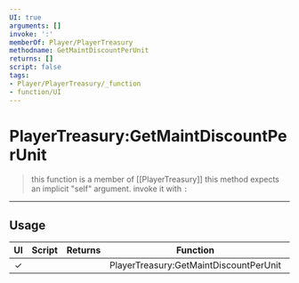 ```yaml
---
UI: true
arguments: []
invoke: ':'
memberOf: Player/PlayerTreasury
methodname: GetMaintDiscountPerUnit
returns: []
script: false
tags:
- Player/PlayerTreasury/_function
- function/UI
---
```

# PlayerTreasury:GetMaintDiscountPerUnit
> this function is a member of [[PlayerTreasury]]
> this method expects an implicit "self" argument. invoke it with `:`
-----
## Usage
|  UI | Script | Returns | Function | Arguments |
|:---:|:------:|-------:|:--------:|:---------|
|✓| ||PlayerTreasury:GetMaintDiscountPerUnit||
